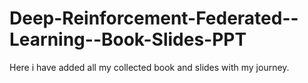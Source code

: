 # Deep-Reinforcement-Federated--Learning--Book-Slides-PPT
Here i have added all my collected book and slides with  my journey. 
